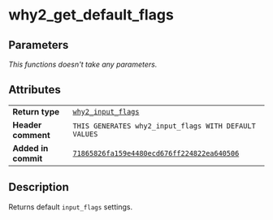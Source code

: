 <!--
This is part of WHY2
Copyright (C) 2022 Václav Šmejkal

This program is free software: you can redistribute it and/or modify
it under the terms of the GNU General Public License as published by
the Free Software Foundation, either version 3 of the License, or
(at your option) any later version.

This program is distributed in the hope that it will be useful,
but WITHOUT ANY WARRANTY; without even the implied warranty of
MERCHANTABILITY or FITNESS FOR A PARTICULAR PURPOSE.  See the
GNU General Public License for more details.

You should have received a copy of the GNU General Public License
along with this program.  If not, see <https://www.gnu.org/licenses/>.
-->

# why2_get_default_flags

## Parameters

*This functions doesn't take any parameters.*

## Attributes

|                     |                                                                     |
| ------------------  | ------------------------------------------------------------------- |
| **Return type**     | [`why2_input_flags`](../../../../types/core/flags/why2_input_flags) |
| **Header comment**  | `THIS GENERATES why2_input_flags WITH DEFAULT VALUES`               |
| **Added in commit** | [`71865826fa159e4480ecd676ff224822ea640506`](https://github.com/ENGO150/WHY2/commit/71865826fa159e4480ecd676ff224822ea640506) |

## Description

Returns default `input_flags` settings.
